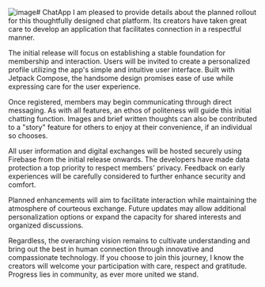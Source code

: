 ![image](https://github.com/sina02/ChatApp/assets/99386795/c07a4aaa-2dfa-479d-82cc-2ff9561247c1)# ChatApp
I am pleased to provide details about the planned rollout for this thoughtfully designed chat platform. Its creators have taken great care to develop an application that facilitates connection in a respectful manner.

The initial release will focus on establishing a stable foundation for membership and interaction. Users will be invited to create a personalized profile utilizing the app's simple and intuitive user interface. Built with Jetpack Compose, the handsome design promises ease of use while expressing care for the user experience.

Once registered, members may begin communicating through direct messaging. As with all features, an ethos of politeness will guide this initial chatting function. Images and brief written thoughts can also be contributed to a "story" feature for others to enjoy at their convenience, if an individual so chooses.

All user information and digital exchanges will be hosted securely using Firebase from the initial release onwards. The developers have made data protection a top priority to respect members' privacy. Feedback on early experiences will be carefully considered to further enhance security and comfort.

Planned enhancements will aim to facilitate interaction while maintaining the atmosphere of courteous exchange. Future updates may allow additional personalization options or expand the capacity for shared interests and organized discussions.

Regardless, the overarching vision remains to cultivate understanding and bring out the best in human connection through innovative and compassionate technology. If you choose to join this journey, I know the creators will welcome your participation with care, respect and gratitude. Progress lies in community, as ever more united we stand.

